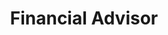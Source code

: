 ---
path: '/board/landon-neuman'
order: 3
name: 'Landon Neuman'
title: 'Financial Advisor'
photo: '/images/volunteers/landon-neuman.jpg'
videos: []
category: 'Board'
---         